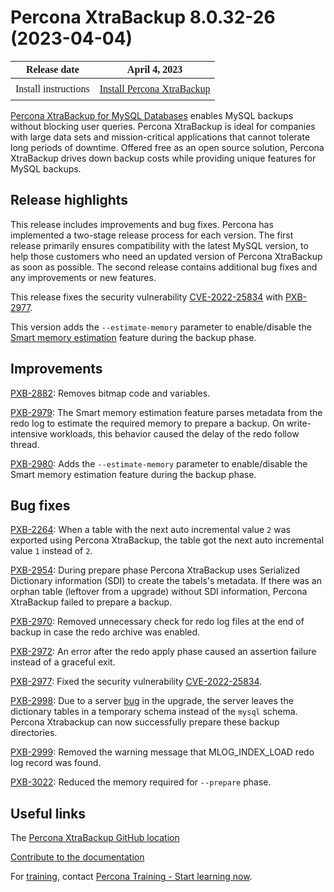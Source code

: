 # Percona XtraBackup 8.0.32-26 (2023-04-04)

<style>
    table {
        width=50%’;
        font-family: Poppins;
    }
    table td {
        border: 0px;
        padding: 8px;
    }
</style>

| Release date | April 4, 2023 |
|---|---|
| Install instructions | [Install Percona XtraBackup](..//..//installation.md) |

[Percona XtraBackup for MySQL Databases](https://www.percona.com/software/mysql-database/percona-xtrabackup) enables MySQL backups without blocking user queries. Percona XtraBackup is ideal for companies with large data sets and mission-critical applications that cannot tolerate long periods of downtime. Offered free as an open source solution, Percona XtraBackup drives down backup costs while providing unique features for MySQL backups.

## Release highlights

This release includes improvements and bug fixes. Percona has implemented a two-stage release process for each version. The first release primarily ensures compatibility with the latest MySQL version, to help those customers who need an updated version of Percona XtraBackup as soon as possible. The second release contains additional bug fixes and any improvements or new features. 

This release fixes the security vulnerability [CVE-2022-25834](https://cve.mitre.org/cgi-bin/cvename.cgi?name=CVE-2022-25834) with [PXB-2977](https://jira.percona.com/browse/PXB-2977).

This version adds the `--estimate-memory` parameter to enable/disable the [Smart memory estimation](..//..//smart-memory-estimation.md) feature during the backup phase.

## Improvements

[PXB-2882](https://jira.percona.com/browse/PXB-2882): Removes bitmap code and variables.

[PXB-2979](https://jira.percona.com/browse/PXB-2979): The Smart memory estimation feature parses metadata from the redo log to estimate the required memory to prepare a backup. On write-intensive workloads, this behavior caused the delay of the redo follow thread.

[PXB-2980](https://jira.percona.com/browse/PXB-2980): Adds the `--estimate-memory` parameter to enable/disable the Smart memory estimation feature during the backup phase.

## Bug fixes

[PXB-2264](https://jira.percona.com/browse/PXB-2264): When a table with the next auto incremental value `2` was exported using Percona XtraBackup, the table got the next auto incremental value `1` instead of `2`.

[PXB-2954](https://jira.percona.com/browse/PXB-2954): During prepare phase Percona XtraBackup uses Serialized Dictionary information (SDI) to create the tabels's metadata. If there was an orphan table (leftover from a upgrade) without SDI information, Percona XtraBackup failed to prepare a backup.

[PXB-2970](https://jira.percona.com/browse/PXB-2970): Removed unnecessary check for redo log files at the end of backup in case the redo archive was enabled.

[PXB-2972](https://jira.percona.com/browse/PXB-2972): An error after the redo apply phase caused an assertion failure instead of a graceful exit.

[PXB-2977](https://jira.percona.com/browse/PXB-2977): Fixed the security vulnerability [CVE-2022-25834](https://cve.mitre.org/cgi-bin/cvename.cgi?name=CVE-2022-25834).

[PXB-2998](https://jira.percona.com/browse/PXB-2998): Due to a server [bug](https://bugs.mysql.com/bug.php?id=110194) in the upgrade, the server leaves the dictionary tables in a temporary schema instead of the `mysql` schema. Percona Xtrabackup can now successfully prepare these backup directories.

[PXB-2999](https://jira.percona.com/browse/PXB-2999): Removed the warning message that MLOG_INDEX_LOAD redo log record was found.

[PXB-3022](https://jira.percona.com/browse/PXB-3022): Reduced the memory required for `--prepare` phase.

## Useful links

The [Percona XtraBackup GitHub location](https://github.com/percona/percona-xtrabackup)

[Contribute to the documentation](https://github.com/percona/pxb-docs/blob/8.0/contributing.md)

For [training](https://www.percona.com/training), contact [Percona Training - Start learning now](https://learn.percona.com/contact-me).
